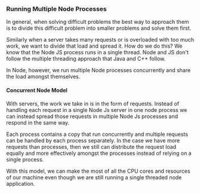 
### Running Multiple Node Processes

In general, when solving difficult problems the best way to approach them is to divide this difficult problem into smaller problems and solve them first. 

Similarly when a server takes many requests or is overloaded with too much work, we want to divide that load and spread it. How do we do this? We know that the Node JS process runs in a single thread. Node and JS don't follow the multiple threading approach that Java and C++ follow. 

In Node, however, we run multiple Node processes concurrently and share the load amongst themselves. 

#### Concurrent Node Model 

With servers, the work we take in is in the form of requests. Instead of handling each request in a single Node Js server in one node process we can instead spread those requests in multiple Node Js processes and respond in the same way. 

Each process contains a copy that run concurrently and multiple requests can be handled by each process separately. In the case we have more requests than processes, then we still can distribute the request load equally and more effectively amongst the processes instead of relying on a single process. 

With this model, we can make the most of all the CPU cores and resources of our machine even though we are still running a single threaded node application.